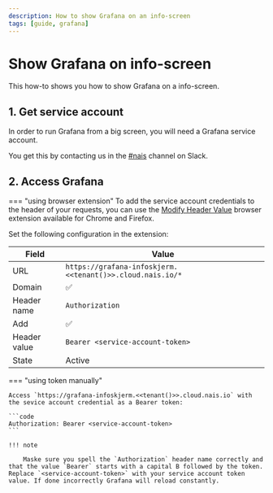 ```yaml
---
description: How to show Grafana on an info-screen
tags: [guide, grafana]
---
```

# Show Grafana on info-screen

This how-to shows you how to show Grafana on a info-screen.

## 1. Get service account

In order to run Grafana from a big screen, you will need a Grafana service account.

You get this by contacting us in the [#nais](https://nav-it.slack.com/archives/C5KUST8N6) channel on Slack.

## 2. Access Grafana

=== "using browser extension"
To add the service account credentials to the header of your requests, you can use the [Modify Header Value](https://mybrowseraddon.com/modify-header-value.html) browser extension available for Chrome and Firefox.

Set the following configuration in the extension:

| Field        | Value                                                     |
| ------------ | --------------------------------------------------------- |
| URL          | `https://grafana-infoskjerm.<<tenant()>>.cloud.nais.io/*` |
| Domain       | ✅                                                         |
| Header name  | `Authorization`                                           |
| Add          | ✅                                                         |
| Header value | `Bearer <service-account-token>`                          |
| State        | Active                                                    |

=== "using token manually"

    Access `https://grafana-infoskjerm.<<tenant()>>.cloud.nais.io` with the sevice account credential as a Bearer token:

    ```code
    Authorization: Bearer <service-account-token>
    ```

    !!! note

        Maske sure you spell the `Authorization` header name correctly and that the value `Bearer` starts with a capital B followed by the token. Replace `<service-account-token>` with your service account token value. If done incorrectly Grafana will reload constantly.
